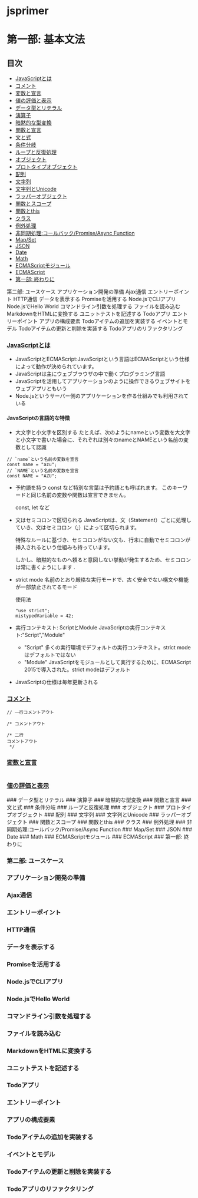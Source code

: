 # jsprimer

# 第一部: 基本文法
## 目次
- [JavaScriptとは](#anchor1)
- [コメント](#anchor2)
- [変数と宣言](#anchor3)
- [値の評価と表示](#anchor4)
- [データ型とリテラル](#anchor5)
- [演算子](#anchor6)
- [暗黙的な型変換](#anchor7)
- [関数と宣言](#anchor)
- [文と式](#anchor)
- [条件分岐](#anchor)
- [ループと反復処理](#anchor)
- [オブジェクト](#anchor)
- [プロトタイプオブジェクト](#anchor)
- [配列](#anchor)
- [文字列](#anchor)
- [文字列とUnicode](#anchor)
- [ラッパーオブジェクト](#anchor)
- [関数とスコープ](#anchor)
- [関数とthis](#anchor)
- [クラス](#anchor)
- [例外処理](#anchor)
- [非同期処理:コールバック/Promise/Async Function](#anchor)
- [Map/Set](#anchor)
- [JSON](#anchor)
- [Date](#anchor)
- [Math](#anchor)
- [ECMAScriptモジュール](#anchor)
- [ECMAScript](#anchor)
- [第一部: 終わりに](#anchor)

第二部: ユースケース
アプリケーション開発の準備
Ajax通信
エントリーポイント
HTTP通信
データを表示する
Promiseを活用する
Node.jsでCLIアプリ
Node.jsでHello World
コマンドライン引数を処理する
ファイルを読み込む
MarkdownをHTMLに変換する
ユニットテストを記述する
Todoアプリ
エントリーポイント
アプリの構成要素
Todoアイテムの追加を実装する
イベントとモデル
Todoアイテムの更新と削除を実装する
Todoアプリのリファクタリング

<a id="anchor1"></a>
<a href="#anchor1">
### JavaScriptとは
</a>

- JavaScriptとECMAScript:JavaScriptという言語はECMAScriptという仕様によって動作が決められています。
- JavaScriptは主にウェブブラウザの中で動くプログラミング言語
- JavaScriptを活用してアプリケーションのように操作できるウェブサイトをウェブアプリともいう
- Node.jsというサーバー側のアプリケーションを作る仕組みでも利用されている

#### JavaScriptの言語的な特徴
- 大文字と小文字を区別する
たとえば、次のようにnameという変数を大文字と小文字で書いた場合に、それぞれは別々のnameとNAMEという名前の変数として認識
```
// `name`という名前の変数を宣言
const name = "azu";
// `NAME`という名前の変数を宣言
const NAME = "AZU";
```

- 予約語を持つ
const など特別な言葉は予約語とも呼ばれます。 このキーワードと同じ名前の変数や関数は宣言できません。

  const, let など


- 文はセミコロンで区切られる
  JavaScriptは、文（Statement）ごとに処理していき、文はセミコロン（;）によって区切られます。 
  
  特殊なルールに基づき、セミコロンがない文も、行末に自動でセミコロンが挿入されるという仕組みも持っています。
  
  しかし、暗黙的なものへ頼ると意図しない挙動が発生するため、セミコロンは常に書くようにします .


- strict mode
  名前のとおり厳格な実行モードで、古く安全でない構文や機能が一部禁止されてるモード

  使用法
  ```
  "use strict";
  mistypedVariable = 42;
  ```


- 実行コンテキスト: ScriptとModule
JavaScriptの実行コンテキスト:"Script","Module"
  - "Script"
    多くの実行環境でデフォルトの実行コンテキスト。strict modeはデフォルトではない
  - "Module"
    JavaScriptをモジュールとして実行するために、ECMAScript 2015で導入された。strict modeはデフォルト 
- JavaScriptの仕様は毎年更新される


<a id="anchor2"></a>
<a href="#anchor2">
### コメント
</a>

```
// 一行コメントアウト

/* コメントアウト

/* 二行
コメントアウト
 */
```

<a id="anchor3"></a>
<a href="#anchor3">
### 変数と宣言
</a>

```

```

<a id="anchor4"></a>
<a href="#anchor4">
### 値の評価と表示
</a>
### データ型とリテラル
### 演算子
### 暗黙的な型変換
### 関数と宣言
### 文と式
### 条件分岐
### ループと反復処理
### オブジェクト
### プロトタイプオブジェクト
### 配列
### 文字列
### 文字列とUnicode
### ラッパーオブジェクト
### 関数とスコープ
### 関数とthis
### クラス
### 例外処理
### 非同期処理:コールバック/Promise/Async Function
### Map/Set
### JSON
### Date
### Math
### ECMAScriptモジュール
### ECMAScript
### 第一部: 終わりに

### 第二部: ユースケース
### アプリケーション開発の準備
### Ajax通信
### エントリーポイント
### HTTP通信
### データを表示する
### Promiseを活用する
### Node.jsでCLIアプリ
### Node.jsでHello World
### コマンドライン引数を処理する
### ファイルを読み込む
### MarkdownをHTMLに変換する
### ユニットテストを記述する
### Todoアプリ
### エントリーポイント
### アプリの構成要素
### Todoアイテムの追加を実装する
### イベントとモデル
### Todoアイテムの更新と削除を実装する
### Todoアプリのリファクタリング